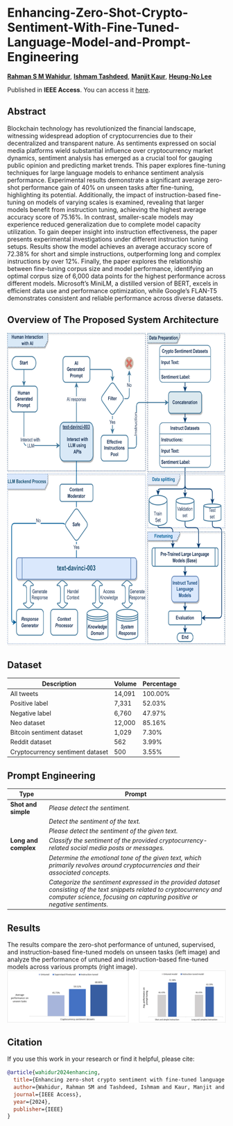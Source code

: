 # Enhancing-Zero-Shot-Crypto-Sentiment-With-Fine-Tuned-Language-Model-and-Prompt-Engineering

[**Rahman S M Wahidur**](https://scholar.google.com/citations?user=0_GwJz4AAAAJ&hl=en&oi=ao), [**Ishmam Tashdeed**](https://scholar.google.com/citations?user=kSs1cTgAAAAJ&hl=en), [**Manjit Kaur**](https://scholar.google.com/citations?user=MH0QnMwAAAAJ&hl=en), [**Heung-No Lee**](https://scholar.google.com/citations?user=lRlN_40AAAAJ&hl=en)


Published in **IEEE Access**. You can access it [here](https://ieeexplore.ieee.org/stamp/stamp.jsp?tp=&arnumber=10382518&tag=1).


## Abstract

Blockchain technology has revolutionized the financial landscape, witnessing widespread adoption of cryptocurrencies due to their decentralized and transparent nature. As sentiments expressed on social media platforms wield substantial influence over cryptocurrency market dynamics, sentiment analysis has emerged as a crucial tool for gauging public opinion and predicting market trends. This paper explores fine-tuning techniques for large language models to enhance sentiment analysis performance. Experimental results demonstrate a significant average zero-shot performance gain of 40% on unseen tasks after fine-tuning, highlighting its potential. Additionally, the impact of instruction-based fine-tuning on models of varying scales is examined, revealing that larger models benefit from instruction tuning, achieving the highest average accuracy score of 75.16%. In contrast, smaller-scale models may experience reduced generalization due to complete model capacity utilization. To gain deeper insight into instruction effectiveness, the paper presents experimental investigations under different instruction tuning setups. Results show the model achieves an average accuracy score of 72.38% for short and simple instructions, outperforming long and complex instructions by over 12%. Finally, the paper explores the relationship between fine-tuning corpus size and model performance, identifying an optimal corpus size of 6,000 data points for the highest performance across different models. Microsoft’s MiniLM, a distilled version of BERT, excels in efficient data use and performance optimization, while Google’s FLAN-T5 demonstrates consistent and reliable performance across diverse datasets.

## Overview of The Proposed System Architecture

<img src="images/Propose_diagram_color.png" width="1280px" height="720px" />

## Dataset

| Description                           | Volume  | Percentage  |
|---------------------------------------|---------|-------------|
| All tweets                            | 14,091  | 100.00%     |
| Positive label                        | 7,331   | 52.03%      |
| Negative label                        | 6,760   | 47.97%      |
| Neo dataset                           | 12,000  | 85.16%      |
| Bitcoin sentiment dataset             | 1,029   | 7.30%       |
| Reddit dataset                        | 562     | 3.99%       |
| Cryptocurrency sentiment dataset      | 500     | 3.55%       |


## Prompt Engineering

| Type             | Prompt                                                                                          |
|------------------|-------------------------------------------------------------------------------------------------|
| **Shot and simple** | *Please detect the sentiment.*                                                                  |
|                  | *Detect the sentiment of the text.*                                                              |
|                  | *Please detect the sentiment of the given text.*                                                 |
| **Long and complex** | *Classify the sentiment of the provided cryptocurrency-related social media posts or messages.* |
|                  | *Determine the emotional tone of the given text, which primarily revolves around cryptocurrencies and their associated concepts.* |
|                  | *Categorize the sentiment expressed in the provided dataset consisting of the text snippets related to cryptocurrency and computer science, focusing on capturing positive or negative sentiments.* |


## Results

The results compare the zero-shot performance of untuned, supervised, and instruction-based fine-tuned models on unseen tasks (left image) and analyze the performance of untuned and instruction-based fine-tuned models across various prompts (right image).
<img src="images/results.png"/>

## Citation

If you use this work in your research or find it helpful, please cite:

```bibtex
@article{wahidur2024enhancing,
  title={Enhancing zero-shot crypto sentiment with fine-tuned language model and prompt engineering},
  author={Wahidur, Rahman SM and Tashdeed, Ishmam and Kaur, Manjit and Lee, Heung-No},
  journal={IEEE Access},
  year={2024},
  publisher={IEEE}
}
